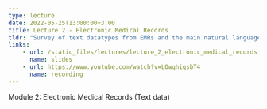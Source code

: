 ```yaml
---
type: lecture
date: 2022-05-25T13:00:00+3:00
title: Lecture 2 - Electronic Medical Records
tldr: "Survey of text datatypes from EMRs and the main natural language processing approaches for their analysis"
links: 
    - url: /static_files/lectures/lecture_2_electronic_medical_records.pdf
      name: slides 
    - url: https://www.youtube.com/watch?v=LOwqhigsbT4
      name: recording
---
```

Module 2: Electronic Medical Records (Text data)
